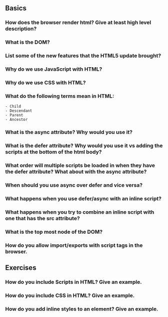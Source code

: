 ## Basics

### How does the browser render html? Give at least high level description?

### What is the DOM?

### List some of the new features that the HTML5 update brought?

### Why do we use JavaScript with HTML?

### Why do we use CSS with HTML?

### What do the following terms mean in HTML:
    - Child
    - Descendant
    - Parent
    - Ancestor

### What is the async attribute? Why would you use it?

### What is the defer attribute? Why would you use it vs adding the scripts at the bottom of the html body?

### What order will multiple scripts be loaded in when they have the defer attribute? What about with the async attribute?

### When should you use async over defer and vice versa?

### What happens when you use defer/async with an inline script?

### What happens when you try to combine an inline script with one that has the src attribute?

### What is the top most node of the DOM?

### How do you allow import/exports with script tags in the browser.

## Exercises

### How do you include Scripts in HTML? Give an example.
### How do you include CSS in HTML? Give an example.
### How do you add inline styles to an element? Give an example.


